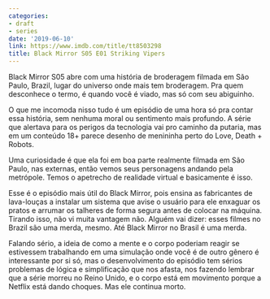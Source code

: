 ```yaml
---
categories:
- draft
- series
date: '2019-06-10'
link: https://www.imdb.com/title/tt8503298
title: Black Mirror S05 E01 Striking Vipers
---
```


Black Mirror S05 abre com uma história de broderagem filmada em São Paulo, Brazil, lugar do universo onde mais tem broderagem. Pra quem desconhece o termo, é quando você é viado, mas só com seu abiguinho.

O que me incomoda nisso tudo é um episódio de uma hora só pra contar essa história, sem nenhuma moral ou sentimento mais profundo. A série que alertava para os perigos da tecnologia vai pro caminho da putaria, mas em um conteúdo 18+ parece desenho de menininha perto do Love, Death + Robots.

Uma curiosidade é que ela foi em boa parte realmente filmada em São Paulo, nas externas, então vemos seus personagens andando pela metrópole. Temos o apetrecho de realidade virtual e basicamente é isso.

Esse é o episódio mais útil do Black Mirror, pois ensina as fabricantes de lava-louças a instalar um sistema que avise o usuário para ele enxaguar os pratos e arrumar os talheres de forma segura antes de colocar na máquina. Tirando isso, não vi muita vantagem não. Alguém vai dizer: esses filmes no Brazil são uma merda, mesmo. Até Black Mirror no Brasil é uma merda.

Falando sério, a ideia de como a mente e o corpo poderiam reagir se estivessem trabalhando em uma simulação onde você é de outro gênero é interessante por si só, mas o desenvolvimento do episódio tem sérios problemas de lógica e simplificação que nos afasta, nos fazendo lembrar que a série morreu no Reino Unido, e o corpo está em movimento porque a Netflix está dando choques. Mas ele continua morto.
